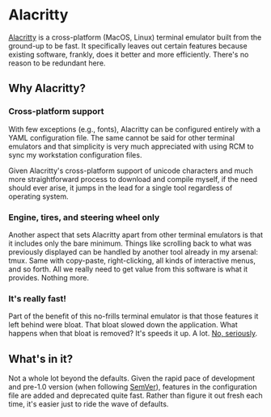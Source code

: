 # Alacritty

[Alacritty][alacritty] is a cross-platform (MacOS, Linux) terminal emulator built from the ground-up to be fast. It specifically leaves out certain features because existing software, frankly, does it better and more efficiently. There's no reason to be redundant here.

## Why Alacritty?

### Cross-platform support

With few exceptions (e.g., fonts), Alacritty can be configured entirely with a YAML configuration file. The same cannot be said for other terminal emulators and that simplicity is very much appreciated with using RCM to sync my workstation configuration files.

Given Alacritty's cross-platform support of unicode characters and much more straightforward process to download and compile myself, if the need should ever arise, it jumps in the lead for a single tool regardless of operating system.

### Engine, tires, and steering wheel only

Another aspect that sets Alacritty apart from other terminal emulators is that it includes only the bare minimum. Things like scrolling back to what was previously displayed can be handled by another tool already in my arsenal: tmux. Same with copy-paste, right-clicking, all kinds of interactive menus, and so forth. All we really need to get value from this software is what it provides. Nothing more.

### It's really fast!

Part of the benefit of this no-frills terminal emulator is that those features it left behind were bloat. That bloat slowed down the application. What happens when that bloat is removed? It's speeds it up. A lot. [No, seriously][alacritty-speedy].

## What's in it?

Not a whole lot beyond the defaults. Given the rapid pace of development and pre-1.0 version (when following [SemVer][semver]), features in the configuration file are added and deprecated quite fast. Rather than figure it out fresh each time, it's easier just to ride the wave of defaults.

[alacritty]: https://github.com/alacritty/alacritty
[alacritty-speedy]: https://jwilm.io/blog/announcing-alacritty/
[semver]: https://www.semver.org/
